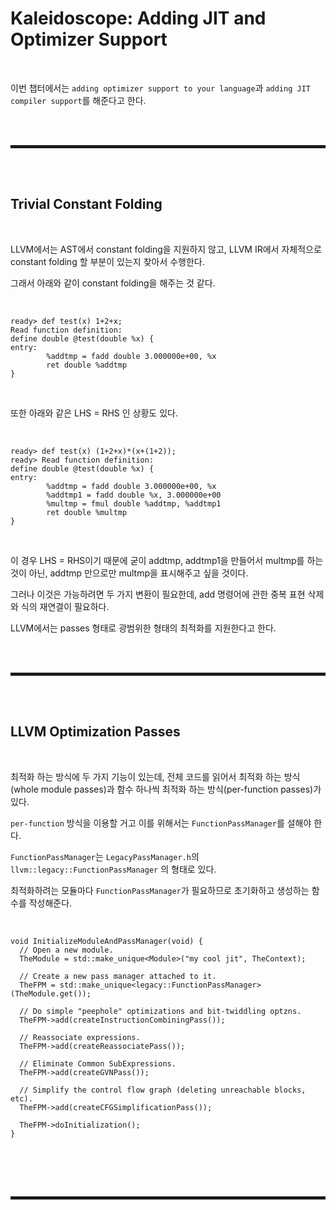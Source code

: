 # Kaleidoscope: Adding JIT and Optimizer Support

<br>

이번 챕터에서는 ```adding optimizer support to your language```과 ```adding JIT compiler support```를 해준다고 한다.

<br><br>
<hr style="border: 2px solid;">
<br><br>

## Trivial Constant Folding

<br>

LLVM에서는 AST에서 constant folding을 지원하지 않고, LLVM IR에서 자체적으로 constant folding 할 부분이 있는지 찾아서 수행한다.

그래서 아래와 같이 constant folding을 해주는 것 같다.

<br>

```shell
ready> def test(x) 1+2+x;
Read function definition:
define double @test(double %x) {
entry:
        %addtmp = fadd double 3.000000e+00, %x
        ret double %addtmp
}
```

<br>

또한 아래와 같은 LHS = RHS 인 상황도 있다.

<br>

```shell
ready> def test(x) (1+2+x)*(x+(1+2));
ready> Read function definition:
define double @test(double %x) {
entry:
        %addtmp = fadd double 3.000000e+00, %x
        %addtmp1 = fadd double %x, 3.000000e+00
        %multmp = fmul double %addtmp, %addtmp1
        ret double %multmp
}
```

<br>

이 경우 LHS = RHS이기 때문에 굳이 addtmp, addtmp1을 만들어서 multmp를 하는 것이 아닌, addtmp 만으로만 multmp을 표시해주고 싶을 것이다.

그러나 이것은 가능하려면 두 가지 변환이 필요한데, add 명령어에 관한 중복 표현 삭제와 식의 재연결이 필요하다.

LLVM에서는 passes 형태로 광범위한 형태의 최적화를 지원한다고 한다.

<br><br>
<hr style="border: 2px solid;">
<br><br>

## LLVM Optimization Passes

<br>

최적화 하는 방식에 두 가지 기능이 있는데, 전체 코드를 읽어서 최적화 하는 방식(whole module passes)과 함수 하나씩 최적화 하는 방식(per-function passes)가 있다.

```per-function``` 방식을 이용할 거고 이를 위해서는 ```FunctionPassManager```를 설해야 한다.

```FunctionPassManager```는 ```LegacyPassManager.h```의 ```llvm::legacy::FunctionPassManager``` 의 형태로 있다.

최적화하려는 모듈마다 ```FunctionPassManager```가 필요하므로 초기화하고 생성하는 함수를 작성해준다.

<br>

```shell
void InitializeModuleAndPassManager(void) {
  // Open a new module.
  TheModule = std::make_unique<Module>("my cool jit", TheContext);

  // Create a new pass manager attached to it.
  TheFPM = std::make_unique<legacy::FunctionPassManager>(TheModule.get());

  // Do simple "peephole" optimizations and bit-twiddling optzns.
  TheFPM->add(createInstructionCombiningPass());
  
  // Reassociate expressions.
  TheFPM->add(createReassociatePass());
  
  // Eliminate Common SubExpressions.
  TheFPM->add(createGVNPass());
  
  // Simplify the control flow graph (deleting unreachable blocks, etc).
  TheFPM->add(createCFGSimplificationPass());

  TheFPM->doInitialization();
}
```

<br>



<br><br>
<hr style="border: 2px solid;">
<br><br>
